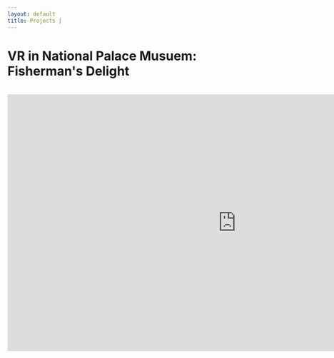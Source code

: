 ```yaml
---
layout: default
title: Projects | 
---
```

# VR in National Palace Musuem: Fisherman's Delight
<br>
<iframe src="https://player.vimeo.com/video/274839879" 
    width="1024";
    height="576";
    frameborder="0"; 
    allow="autoplay; fullscreen" allowfullscreen
    margin-left: auto;
    margin-right: auto;>
</iframe>
